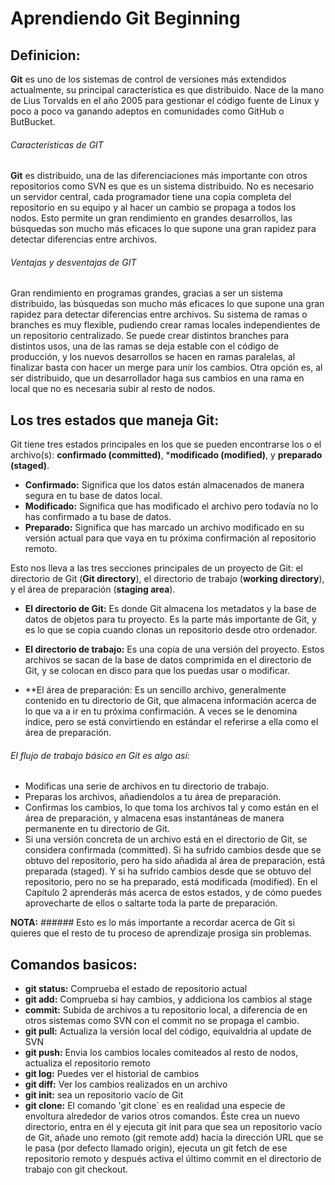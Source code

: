 # Aprendiendo Git Beginning

## Definicion: 
**Git** es uno de los sistemas de control de versiones más extendidos actualmente, su principal característica es que distribuido. Nace de la mano de Lius Torvalds en el año 2005 para gestionar el código fuente de Linux y poco a poco va ganando adeptos en comunidades como GitHub o ButBucket.

######  Características de GIT
**Git** es distribuido, una de las diferenciaciones más importante con otros repositorios como SVN es que es un sistema distribuido. No es necesario un servidor central, cada programador tiene una copia completa del repositorio en su equipo y al hacer un cambio se propaga a todos los nodos. Esto permite un gran rendimiento en grandes desarrollos, las búsquedas son mucho más eficaces lo que supone una gran rapidez para detectar diferencias entre archivos.

###### Ventajas y desventajas de GIT
Gran rendimiento en programas grandes, gracias a ser un sistema distribuido, las búsquedas son mucho más eficaces lo que supone una gran rapidez para detectar diferencias entre archivos.
Su sistema de ramas o branches es muy flexible, pudiendo crear ramas locales independientes de un repositorio centralizado. Se puede crear distintos branches para distintos usos, una de las ramas se deja estable con el código de producción, y los nuevos desarrollos se hacen en ramas paralelas, al finalizar basta con hacer un merge para unir los cambios. Otra opción es, al ser distribuido, que un desarrollador haga sus cambios en una rama en local que no es necesaria subir al resto de nodos.

## Los tres estados que maneja Git: 
Git tiene tres estados principales en los que se pueden encontrarse los o el archivo(s): **confirmado (committed)**, ***modificado (modified)**, y **preparado (staged)**. 
- **Confirmado:** Significa que los datos están almacenados de manera segura en tu base de datos local. 
- **Modificado:** Significa que has modificado el archivo pero todavía no lo has confirmado a tu base de datos. 
- **Preparado:** Significa que has marcado un archivo modificado en su versión actual para que vaya en tu próxima confirmación al repositorio remoto.

Esto nos lleva a las tres secciones principales de un proyecto de Git: el directorio de Git (**Git directory**), el directorio de trabajo (**working directory**), y el área de preparación (**staging area**).

- **El directorio de Git:** Es donde Git almacena los metadatos y la base de datos de objetos para tu proyecto. Es la parte más importante de Git, y es lo que se copia cuando clonas un repositorio desde otro ordenador.

- **El directorio de trabajo:** Es una copia de una versión del proyecto. Estos archivos se sacan de la base de datos comprimida en el directorio de Git, y se colocan en disco para que los puedas usar o modificar.

- **El área de preparación: Es un sencillo archivo, generalmente contenido en tu directorio de Git, que almacena información acerca de lo que va a ir en tu próxima confirmación. A veces se le denomina índice, pero se está convirtiendo en estándar el referirse a ella como el área de preparación.

######  El flujo de trabajo básico en Git es algo así:

- Modificas una serie de archivos en tu directorio de trabajo.
- Preparas los archivos, añadiendolos a tu área de preparación.
- Confirmas los cambios, lo que toma los archivos tal y como están en el área de preparación, y almacena esas instantáneas de manera permanente en tu directorio de Git.
- Si una versión concreta de un archivo está en el directorio de Git, se considera confirmada (committed). Si ha sufrido cambios desde que se obtuvo del repositorio, pero ha sido añadida al área de preparación, está preparada (staged). Y si ha sufrido cambios desde que se obtuvo del repositorio, pero no se ha preparado, está modificada (modified). En el Capítulo 2 aprenderás más acerca de estos estados, y de cómo puedes aprovecharte de ellos o saltarte toda la parte de preparación.

**NOTA:** ###### Esto es lo más importante a recordar acerca de Git si quieres que el resto de tu proceso de aprendizaje prosiga sin problemas.

## Comandos basicos:

- **git status:** Comprueba el estado de repositorio actual
- **git add:** Comprueba si hay cambios, y addiciona los cambios al stage
- **commit:** Subida de archivos a tu repositorio local, a diferencia de en otros sistemas como SVN con el commit no se propaga el cambio.
- **git pull:** Actualiza la versión local del código, equivaldria al update de SVN
- **git push:** Envia los cambios locales comiteados al resto de nodos, actualiza el repositorio remoto
- **git log:** Puedes ver el historial de cambios
- **git diff:** Ver los cambios realizados en un archivo
- **git init:** sea un repositorio vacío de Git
- **git clone:** El comando 'git clone` es en realidad una especie de envoltura alrededor de varios otros comandos. Éste crea un nuevo directorio, entra en él y ejecuta git init para que sea un repositorio vacío de Git, añade uno remoto (git remote add) hacia la dirección URL que se le pasa (por defecto llamado origin), ejecuta un git fetch de ese repositorio remoto y después activa el último commit en el directorio de trabajo con git checkout.